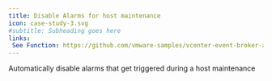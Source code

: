 ```yaml
---
title: Disable Alarms for host maintenance
icon: case-study-3.svg
#subtitle: Subheading goes here
links:  
 See Function: https://github.com/vmware-samples/vcenter-event-broker-appliance/tree/master/examples/powercli/hostmaint-alarms
---
```

Automatically disable alarms that get triggered during a host maintenance